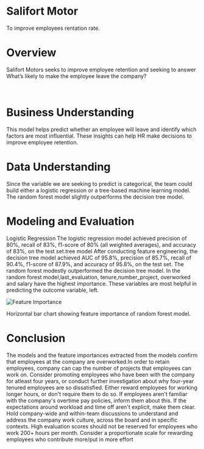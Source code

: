# Salifort Motor
To improve employees rentation rate.

# Overview 
Salifort Motors seeks to improve employee retention and seeking to answer What’s likely to make the employee leave the company?

​
# Business Understanding 
This model helps predict whether an employee will leave and identify which factors are most influential. 
These insights can help HR make decisions to improve employee retention.

# Data Understanding
Since the variable we are seeking to predict is categorical, the team could build either a logistic regression or a tree-based machine learning model.
The random forest model slightly outperforms the decision tree model.
 

# Modeling and Evaluation 
Logistic Regression The logistic regression model achieved precision of 80%, recall of 83%, f1-score of 80% (all weighted averages), and accuracy of 83%, on the test set.tree model After conducting feature engineering, the decision tree model achieved AUC of 95.8%, precision of 85.7%, recall of 90.4%, f1-score of 87.9%, and accuracy of 95.8%, on the test set. The random forest modestly outperformed the decision tree model. In the random forest model,last_evaluation, tenure,number_project, overworked and salary have the highest importance. These variables are most helpful in predicting the outcome variable, left.

![Feature Importance](https://github.com/Khuangyang/Salifort-Motor/blob/main/salifort_rf2_importance.png)

Horizontal bar chart showing feature importance of random forest model.

# Conclusion
The models and the feature importances extracted from the models confirm that employees at the company are overworked.In order to retain employees, company can cap the number of projects that employees can work on. Consider promoting employees who have been with the company for atleast four years, or conduct further investigation about why four-year tenured employees are so dissatisfied. Either reward employees for working longer hours, or don't require them to do so. If employees aren't familiar with the company's overtime pay policies, inform them about this. If the expectations around workload and time off aren't explicit, make them clear. Hold company-wide and within-team discussions to understand and address the company work culture, across the board and in specific contexts. High evaluation scores should not be reserved for employees who work 200+ hours per month. Consider a proportionate scale for rewarding employees who contribute more/put in more effort

